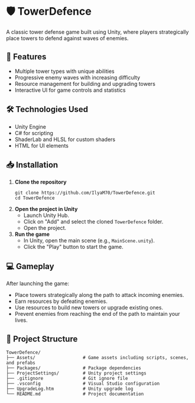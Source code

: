 <h1>🛡️ TowerDefence</h1>
<p>A classic tower defense game built using Unity, where players strategically place towers to defend against waves of enemies.</p>

<h2>🚀 Features</h2>
<ul>
  <li>Multiple tower types with unique abilities</li>
  <li>Progressive enemy waves with increasing difficulty</li>
  <li>Resource management for building and upgrading towers</li>
  <li>Interactive UI for game controls and statistics</li>
</ul>

<h2>🛠️ Technologies Used</h2>
<ul>
  <li>Unity Engine</li>
  <li>C# for scripting</li>
  <li>ShaderLab and HLSL for custom shaders</li>
  <li>HTML for UI elements</li>
</ul>

<h2>📥 Installation</h2>
<ol>
  <li><strong>Clone the repository</strong>
    <pre><code>git clone https://github.com/IlyaM70/TowerDefence.git
cd TowerDefence</code></pre>
  </li>
  <li><strong>Open the project in Unity</strong>
    <ul>
      <li>Launch Unity Hub.</li>
      <li>Click on "Add" and select the cloned <code>TowerDefence</code> folder.</li>
      <li>Open the project.</li>
    </ul>
  </li>
  <li><strong>Run the game</strong>
    <ul>
      <li>In Unity, open the main scene (e.g., <code>MainScene.unity</code>).</li>
      <li>Click the "Play" button to start the game.</li>
    </ul>
  </li>
</ol>

<h2>💻 Gameplay</h2>
<p>After launching the game:</p>
<ul>
  <li>Place towers strategically along the path to attack incoming enemies.</li>
  <li>Earn resources by defeating enemies.</li>
  <li>Use resources to build new towers or upgrade existing ones.</li>
  <li>Prevent enemies from reaching the end of the path to maintain your lives.</li>
</ul>

<h2>📂 Project Structure</h2>
<pre><code>TowerDefence/
├── Assets/                  # Game assets including scripts, scenes, and prefabs
├── Packages/                # Package dependencies
├── ProjectSettings/         # Unity project settings
├── .gitignore               # Git ignore file
├── .vsconfig                # Visual Studio configuration
├── UpgradeLog.htm           # Unity upgrade log
└── README.md                # Project documentation</code></pre>
